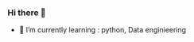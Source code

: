 ### Hi there 👋
<!-- Here are some ideas to get you started: -->

- 🌱 I’m currently learning : python, Data enginieering


<!-- - 👯 I’m looking to collaborate on 프로젝트
- 🤔 I’m looking for help with 
- 💬 Ask me about ...
- 📫 How to reach me: 이메일
- 😄 Pronouns: 
- ⚡ Fun fact: 특장점 -->

